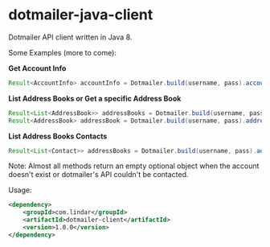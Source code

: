 # dotmailer-java-client

Dotmailer API client written in Java 8.

Some Examples (more to come): 

**Get Account Info**
``` java
Result<AccountInfo> accountInfo = Dotmailer.build(username, pass).accountInfo().get();
```


**List Address Books or Get a specific Address Book**
``` java
Result<List<AddressBook>> addressBooks = Dotmailer.build(username, pass).addressBook().list();
Result<AddressBook> addressBook = Dotmailer.build(username, pass).addressBook().get(addressBookId);
```

**List Address Books Contacts**
``` java
Result<List<Contact>> addressBooks = Dotmailer.build(username, pass).addressBook().listContacts(addressBookId);
```

Note: Almost all methods return an empty optional object when the account doesn't exist or dotmailer's API couldn't be contacted.

Usage:

```xml
<dependency>
    <groupId>com.lindar</groupId>
    <artifactId>dotmailer-client</artifactId>
    <version>1.0.0</version>
</dependency>
```
